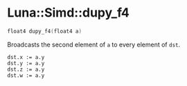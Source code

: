 # Luna::Simd::dupy_f4

```c++
float4 dupy_f4(float4 a)
```

Broadcasts the second element of `a` to every element of `dst`. 


```
dst.x := a.y
dst.y := a.y
dst.z := a.y
dst.w := a.y
```


